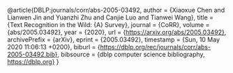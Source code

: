 @article{DBLP:journals/corr/abs-2005-03492,
  author    = {Xiaoxue Chen and
               Lianwen Jin and
               Yuanzhi Zhu and
               Canjie Luo and
               Tianwei Wang},
  title     = {Text Recognition in the Wild: {A} Survey},
  journal   = {CoRR},
  volume    = {abs/2005.03492},
  year      = {2020},
  url       = {https://arxiv.org/abs/2005.03492},
  archivePrefix = {arXiv},
  eprint    = {2005.03492},
  timestamp = {Sun, 10 May 2020 11:06:13 +0200},
  biburl    = {https://dblp.org/rec/journals/corr/abs-2005-03492.bib},
  bibsource = {dblp computer science bibliography, https://dblp.org}
}